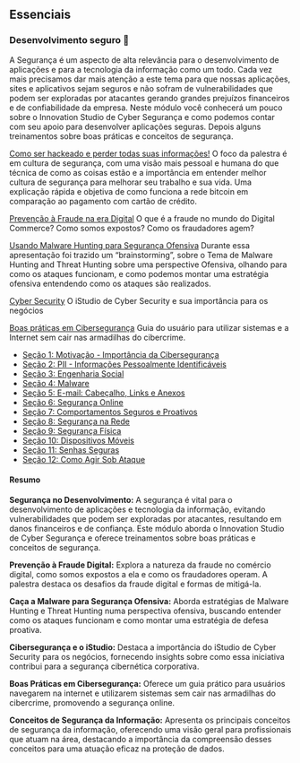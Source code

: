 ## Essenciais

### Desenvolvimento seguro 🔐

A Segurança é um aspecto de alta relevância para o desenvolvimento de aplicações e para a tecnologia da informação como um todo. Cada vez mais precisamos dar mais atenção a este tema para que nossas aplicações, sites e aplicativos sejam seguros e não sofram de vulnerabilidades que podem ser exploradas por atacantes gerando grandes prejuízos financeiros e de confiabilidade da empresa. Neste módulo você conhecerá um pouco sobre o Innovation Studio de Cyber Segurança e como podemos contar com seu apoio para desenvolver aplicações seguras. Depois alguns treinamentos sobre boas práticas e conceitos de segurança.

[Como ser hackeado e perder todas suas informações!](https://t3.ftcdn.net/jpg/00/11/00/60/360_F_11006037_aii0uRfb0JtcpPmVdzOzA9stJGC4ySEO.jpg)
O foco da palestra é em cultura de segurança, com uma visão mais pessoal e humana do que técnica de como as coisas estão e a importância em entender melhor cultura de segurança para melhorar seu trabalho e sua vida.
Uma explicação rápida e objetiva de como funciona a rede bitcoin em comparação ao pagamento com cartão de crédito.

[Prevenção à Fraude na era Digital](https://t3.ftcdn.net/jpg/00/11/00/60/360_F_11006037_aii0uRfb0JtcpPmVdzOzA9stJGC4ySEO.jpg)
O que é a fraude no mundo do Digital Commerce? Como somos expostos? Como os fraudadores agem?

[Usando Malware Hunting para Segurança Ofensiva](https://t3.ftcdn.net/jpg/00/11/00/60/360_F_11006037_aii0uRfb0JtcpPmVdzOzA9stJGC4ySEO.jpg)
Durante essa apresentação foi trazido um “brainstorming”, sobre o Tema de Malware Hunting and Threat Hunting sobre uma perspective Ofensiva, olhando para como os ataques funcionam, e como podemos montar uma estratégia ofensiva entendendo como os ataques são realizados.

[Cyber Security](https://t3.ftcdn.net/jpg/00/11/00/60/360_F_11006037_aii0uRfb0JtcpPmVdzOzA9stJGC4ySEO.jpg)
O iStudio de Cyber Security e sua importância para os negócios

[Boas práticas em Cibersegurança](udemy.com/course/boas-praticas-em-ciberseguranca/learn)
Guia do usuário para utilizar sistemas e a Internet sem cair nas armadilhas do cibercrime.

- [Seção 1: Motivação - Importância da Cibersegurança](https://pt.slideshare.net/slideshow/embed_code/key/u05WrjcLcSVJkf)
- [Seção 2: PII - Informações Pessoalmente Identificáveis](https://pt.slideshare.net/slideshow/embed_code/key/DQ5l0PnD03M2fn)
- [Seção 3: Engenharia Social](https://pt.slideshare.net/slideshow/embed_code/key/sosYWIsZheIWiR)
- [Seção 4: Malware](https://pt.slideshare.net/slideshow/embed_code/key/xJrgVCrUs9qwN1)
- [Seção 5: E-mail: Cabeçalho, Links e Anexos](https://pt.slideshare.net/slideshow/embed_code/key/uifqlGI6YoXBXT)
- [Seção 6: Segurança Online](https://pt.slideshare.net/slideshow/embed_code/key/hx5pkUGctk3Cpg)
- [Seção 7: Comportamentos Seguros e Proativos](https://pt.slideshare.net/slideshow/embed_code/key/rLYNUK9ITnPCA7)
- [Seção 8: Segurança na Rede](https://pt.slideshare.net/slideshow/embed_code/key/t6h27egJJJVZMo)
- [Seção 9: Segurança Física](https://pt.slideshare.net/slideshow/embed_code/key/LXzqzHdKvqypkF)
- [Seção 10: Dispositivos Móveis](https://pt.slideshare.net/slideshow/embed_code/key/3CamwNZlhNTgns)
- [Seção 11: Senhas Seguras](https://pt.slideshare.net/slideshow/embed_code/key/Nmf9Q3u3hmLxXq)
- [Seção 12: Como Agir Sob Ataque](https://pt.slideshare.net/slideshow/embed_code/key/6rB0coC6UOAPfQ)

#### Resumo

**Segurança no Desenvolvimento:** A segurança é vital para o desenvolvimento de aplicações e tecnologia da informação, evitando vulnerabilidades que podem ser exploradas por atacantes, resultando em danos financeiros e de confiança. Este módulo aborda o Innovation Studio de Cyber Segurança e oferece treinamentos sobre boas práticas e conceitos de segurança.

**Prevenção à Fraude Digital:** Explora a natureza da fraude no comércio digital, como somos expostos a ela e como os fraudadores operam. A palestra destaca os desafios da fraude digital e formas de mitigá-la.

**Caça a Malware para Segurança Ofensiva:** Aborda estratégias de Malware Hunting e Threat Hunting numa perspectiva ofensiva, buscando entender como os ataques funcionam e como montar uma estratégia de defesa proativa.

**Cibersegurança e o iStudio:** Destaca a importância do iStudio de Cyber Security para os negócios, fornecendo insights sobre como essa iniciativa contribui para a segurança cibernética corporativa.

**Boas Práticas em Cibersegurança:** Oferece um guia prático para usuários navegarem na internet e utilizarem sistemas sem cair nas armadilhas do cibercrime, promovendo a segurança online.

**Conceitos de Segurança da Informação:** Apresenta os principais conceitos de segurança da informação, oferecendo uma visão geral para profissionais que atuam na área, destacando a importância da compreensão desses conceitos para uma atuação eficaz na proteção de dados.
